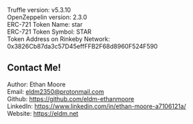 Truffle version: v5.3.10       
OpenZeppelin version: 2.3.0     
ERC-721 Token Name: star     
ERC-721 Token Symbol: STAR      
Token Address on Rinkeby Network: 0x3826Cb87da3c57D45effFFB2F68d8960F524F590     

## Contact Me!
Author: Ethan Moore  
Email: eldm2350@protonmail.com  
Github: https://github.com/eldm-ethanmoore  
LinkedIn: https://www.linkedin.com/in/ethan-moore-a7106121a/  
Website: https://eldm.net
